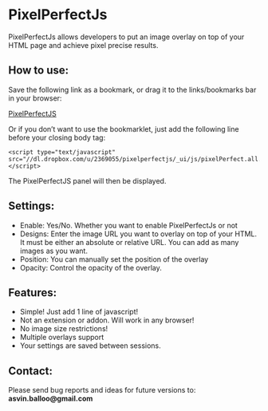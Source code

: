 PixelPerfectJs
==============

PixelPerfectJs allows developers to put an image overlay on top of your HTML page and achieve pixel precise results.


How to use:
-----------
Save the following link as a bookmark, or drag it to the links/bookmarks bar in your browser:

<a href="javascript:(function%20()%20%7B%0A%09var%20jsCode%20%3D%20document.createElement('script')%3B%0A%09jsCode.setAttribute('src'%2C%20'%2F%2Fdl.dropbox.com%2Fu%2F2369055%2Fpixelperfectjs%2F_ui%2Fjs%2FpixelPerfect.all.js')%3B%0A%20%20%20%20document.body.appendChild(jsCode)%3B%0A%7D())%3B">PixelPerfectJS</a>

Or if you don’t want to use the bookmarklet, just add the following line before your closing body tag:
```
<script type="text/javascript" src="//dl.dropbox.com/u/2369055/pixelperfectjs/_ui/js/pixelPerfect.all.js"></script>
```

The PixelPerfectJS panel will then be displayed.


Settings:
---------
* Enable: Yes/No. Whether you want to enable PixelPerfectJs or not
* Designs: Enter the image URL you want to overlay on top of your HTML. It must be either an absolute or relative URL. You can add as many images as you want.
* Position: You can manually set the position of the overlay
* Opacity: Control the opacity of the overlay.


Features:
---------
* Simple! Just add 1 line of javascript!
* Not an extension or addon. Will work in any browser!
* No image size restrictions!
* Multiple overlays support
* Your settings are saved between sessions.


Contact:
---------
Please send bug reports and ideas for future versions to: __asvin.balloo@gmail.com__